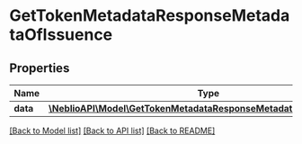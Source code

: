 # GetTokenMetadataResponseMetadataOfIssuence

## Properties
Name | Type | Description | Notes
------------ | ------------- | ------------- | -------------
**data** | [**\NeblioAPI\Model\GetTokenMetadataResponseMetadataOfIssuenceData**](GetTokenMetadataResponseMetadataOfIssuenceData.md) |  | [optional] 

[[Back to Model list]](../README.md#documentation-for-models) [[Back to API list]](../README.md#documentation-for-api-endpoints) [[Back to README]](../README.md)


